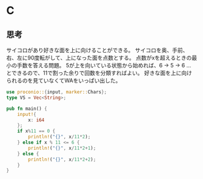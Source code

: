 # C
## 思考
サイコロがあり好きな面を上に向けることができる。
サイコロを奥、手前、右、左に90度転がして、上になった面を点数とする。
点数がxを超えるときの最小の手数を答える問題。
5が上を向いている状態から始めれば、6 -> 5 -> 6 ...
とできるので、11で割った余りで回数を分類すればよい。
好きな面を上に向けられるのを見ていなくてWAをいっぱい出した。
```rust
use proconio::{input, marker::Chars};
type VS = Vec<String>;

pub fn main() {
    input!{
        x: i64
    };
    if x%11 == 0 {
        println!("{}", x/11*2);
    } else if x % 11 <= 6 {
        println!("{}", x/11*2+1);
    } else {
        println!("{}", x/11*2+2);
    }
}
```